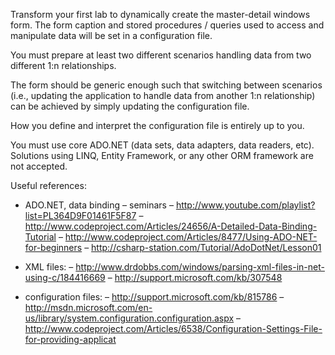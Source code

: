 Transform your first lab to dynamically create the master-detail windows form. The form caption and stored procedures / queries used to access and manipulate data will be set in a configuration file.

You must prepare at least two different scenarios handling data from two different 1:n relationships.

The form should be generic enough such that switching between scenarios (i.e., updating the application to handle data from another 1:n relationship) can be achieved by simply updating the configuration file.

How you define and interpret the configuration file is entirely up to you.

You must use core ADO.NET (data sets, data adapters, data readers, etc). Solutions using LINQ, Entity Framework, or any other ORM framework are not accepted.

Useful references:

* ADO.NET, data binding
– seminars
– http://www.youtube.com/playlist?list=PL364D9F01461F5F87
– http://www.codeproject.com/Articles/24656/A-Detailed-Data-Binding-Tutorial
– http://www.codeproject.com/Articles/8477/Using-ADO-NET-for-beginners
– http://csharp-station.com/Tutorial/AdoDotNet/Lesson01

* XML files:
– http://www.drdobbs.com/windows/parsing-xml-files-in-net-using-c/184416669
– http://support.microsoft.com/kb/307548

* configuration files:
– http://support.microsoft.com/kb/815786
– http://msdn.microsoft.com/en-us/library/system.configuration.configuration.aspx
– http://www.codeproject.com/Articles/6538/Configuration-Settings-File-for-providing-applicat